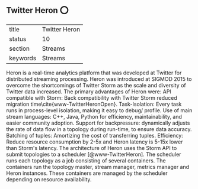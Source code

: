 ## Twitter Heron :o:


|          |                   |
| -------- | ----------------- |
| title    | Twitter Heron     | 
| status   | 10                |
| section  | Streams           |
| keywords | Streams           |



Heron is a real-time analytics platform that was developed at Twitter
for distributed streaming processing. Heron was introduced at SIGMOD
2015 to overcome the shortcomings of Twitter Storm as the scale and
diversity of Twitter data increased.  The primary advantages of Heron
were: API compatible with Storm: Back compatibility with Twitter Storm
reduced migration time\cite{www-TwitterHeronOpen}.  Task-Isolation:
Every task runs in process-level isolation, making it easy to debug/
profile. Use of main stream languages: C++, Java, Python for
efficiency, maintainability, and easier community adoption. Support
for backpressure: dynamically adjusts the rate of data flow in a
topology during run-time, to ensure data accuracy. Batching of tuples:
Amortizing the cost of transferring tuples. Efficiency: Reduce
resource consumption by 2-5x and Heron latency is 5-15x lower than
Storm's latency. The architecture of Heron uses the Storm API to
submit topologies to a scheduler [@www-TwitterHeron].  The
scheduler runs each topology as a job consisting of several
containers. The containers run the topology master, stream manager,
metrics manager and Heron instances. These containers are managed by
the scheduler depending on resource availability.



